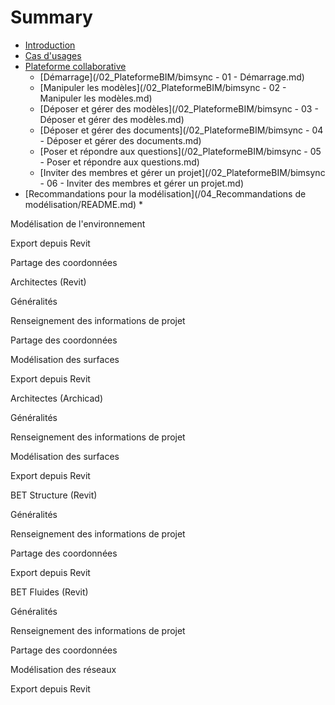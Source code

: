 # Summary

* [Introduction](README.md)
* [Cas d'usages](cas-dusages.md)
* [Plateforme collaborative](/plateforme-bim.md)
  * [Démarrage](/02_PlateformeBIM/bimsync - 01 - Démarrage.md)
  * [Manipuler les modèles](/02_PlateformeBIM/bimsync - 02 - Manipuler les modèles.md)
  * [Déposer et gérer des modèles](/02_PlateformeBIM/bimsync - 03 - Déposer et gérer des modèles.md)
  * [Déposer et gérer des documents](/02_PlateformeBIM/bimsync - 04 - Déposer et gérer des documents.md)
  * [Poser et répondre aux questions](/02_PlateformeBIM/bimsync - 05 - Poser et répondre aux questions.md)
  * [Inviter des membres et gérer un projet](/02_PlateformeBIM/bimsync - 06 - Inviter des membres et gérer un projet.md)
* [Recommandations pour la modélisation](/04_Recommandations de modélisation/README.md)
  * 

Modélisation de l'environnement

Export depuis Revit

Partage des coordonnées

Architectes \(Revit\)

Généralités

Renseignement des informations de projet

Partage des coordonnées

Modélisation des surfaces

Export depuis Revit

Architectes \(Archicad\)

Généralités

Renseignement des informations de projet

Modélisation des surfaces

Export depuis Revit

BET Structure \(Revit\)

Généralités

Renseignement des informations de projet

Partage des coordonnées

Export depuis Revit

BET Fluides \(Revit\)

Généralités

Renseignement des informations de projet

Partage des coordonnées

Modélisation des réseaux

Export depuis Revit

